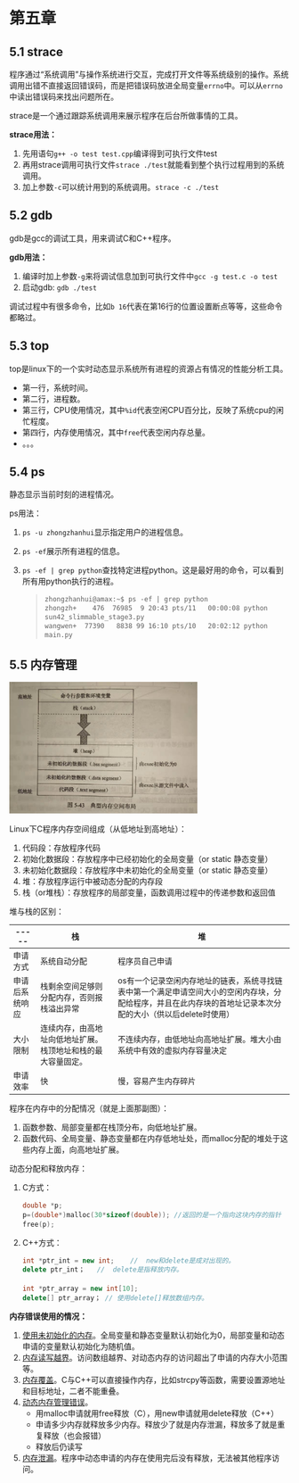 # 第五章

## 5.1 strace

程序通过“系统调用”与操作系统进行交互，完成打开文件等系统级别的操作。系统调用出错不直接返回错误码，而是把错误码放进全局变量`errno`中。可以从`errno`中读出错误码来找出问题所在。

strace是一个通过跟踪系统调用来展示程序在后台所做事情的工具。

**strace用法：**

1. 先用语句`g++ -o test test.cpp`编译得到可执行文件test
2. 再用strace调用可执行文件`strace ./test`就能看到整个执行过程用到的系统调用。
3. 加上参数`-c`可以统计用到的系统调用。`strace -c ./test`



## 5.2 gdb

gdb是gcc的调试工具，用来调试C和C++程序。

**gdb用法：**

1. 编译时加上参数`-g`来将调试信息加到可执行文件中`gcc -g test.c -o test`
2. 启动gdb: `gdb ./test`

调试过程中有很多命令，比如`b 16`代表在第16行的位置设置断点等等，这些命令都略过。



## 5.3 top

top是linux下的一个实时动态显示系统所有进程的资源占有情况的性能分析工具。

- 第一行，系统时间。
- 第二行，进程数。
- 第三行，CPU使用情况，其中`%id`代表空闲CPU百分比，反映了系统cpu的闲忙程度。
- 第四行，内存使用情况，其中`free`代表空闲内存总量。
- 。。。



## 5.4 ps

静态显示当前时刻的进程情况。

ps用法：

1. `ps -u zhongzhanhui`显示指定用户的进程信息。

2. `ps -ef`展示所有进程的信息。

3. `ps -ef | grep python`查找特定进程python。这是最好用的命令，可以看到所有用python执行的进程。

   > ```shell
   > zhongzhanhui@amax:~$ ps -ef | grep python
   > zhongzh+    476  76985  9 20:43 pts/11   00:00:08 python sun42_slimmable_stage3.py
   > wangwen+  77390   8838 99 16:10 pts/10   20:02:12 python main.py
   > ```



## 5.5 内存管理

<img src="第五章_调试.assets/1574859040589.png" alt="1574859040589" style="zoom: 33%;" />

Linux下C程序内存空间组成（从低地址到高地址）：

1. 代码段：存放程序代码
2. 初始化数据段：存放程序中已经初始化的全局变量（or static 静态变量）
3. 未初始化数据段：存放程序中未初始化的全局变量（or static 静态变量）
4. 堆：存放程序运行中被动态分配的内存段
5. 栈（or堆栈）：存放程序的局部变量，函数调用过程中的传递参数和返回值

堆与栈的区别：

| -----          | 栈                                                           | 堆                                                           |
| -------------- | ------------------------------------------------------------ | ------------------------------------------------------------ |
| 申请方式       | 系统自动分配                                                 | 程序员自己申请                                               |
| 申请后系统响应 | 栈剩余空间足够则分配内存，否则报栈溢出异常                   | os有一个记录空闲内存地址的链表，系统寻找链表中第一个满足申请空间大小的空闲内存块，分配给程序，并且在此内存块的首地址记录本次分配的大小（供以后delete时使用） |
| 大小限制       | 连续内存，由高地址向低地址扩展。栈顶地址和栈的最大容量固定。 | 不连续内存，由低地址向高地址扩展。堆大小由系统中有效的虚拟内存容量决定 |
| 申请效率       | 快                                                           | 慢，容易产生内存碎片                                         |

程序在内存中的分配情况（就是上面那副图）：

1. 函数参数、局部变量都在栈顶分布，向低地址扩展。
2. 函数代码、全局变量、静态变量都在内存低地址处，而malloc分配的堆处于这些内存上面，向高地址扩展。

动态分配和释放内存：

1. C方式：

   ```C
   double *p;
   p=(double*)malloc(30*sizeof(double)); //返回的是一个指向这块内存的指针
   free(p);
   ```

2. C++方式：

   ```C++
   int *ptr_int = new int;    //  new和delete是成对出现的。
   delete ptr_int；   //  delete是指释放内存。
       
   int *ptr_array = new int[10];
   delete[] ptr_array； // 使用delete[]释放数组内存。
   ```

   

**内存错误使用的情况：**

1. <u>使用未初始化的内存</u>。全局变量和静态变量默认初始化为0，局部变量和动态申请的变量默认初始化为随机值。
2. <u>内存读写越界</u>。访问数组越界、对动态内存的访问超出了申请的内存大小范围等。
3. <u>内存覆盖</u>。C与C++可以直接操作内存，比如strcpy等函数，需要设置源地址和目标地址，二者不能重叠。
4. <u>动态内存管理错误</u>。
   - 用malloc申请就用free释放（C），用new申请就用delete释放（C++）
   - 申请多少内存就释放多少内存。释放少了就是内存泄漏，释放多了就是重复释放（也会报错）
   - 释放后仍读写
5. <u>内存泄漏</u>。程序中动态申请的内存在使用完后没有释放，无法被其他程序访问。